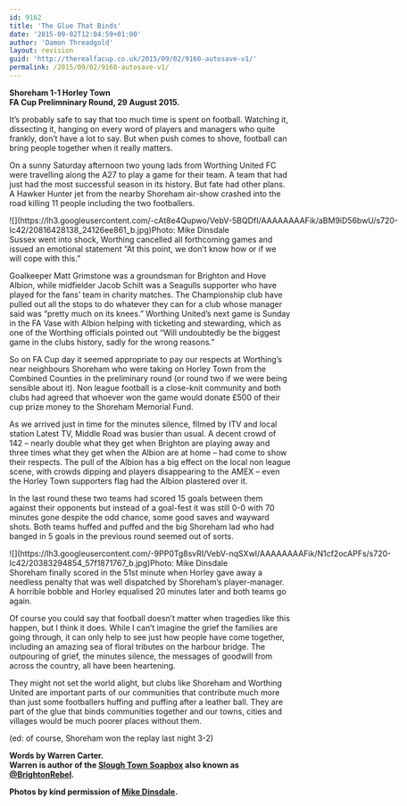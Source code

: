 ```yaml
---
id: 9162
title: 'The Glue That Binds'
date: '2015-09-02T12:04:59+01:00'
author: 'Damon Threadgold'
layout: revision
guid: 'http://therealfacup.co.uk/2015/09/02/9160-autosave-v1/'
permalink: /2015/09/02/9160-autosave-v1/
---
```


**Shoreham 1-1 Horley Town**  
 **FA Cup Prelimninary Round, 29 August 2015.**

It’s probably safe to say that too much time is spent on football. Watching it, dissecting it, hanging on every word of players and managers who quite frankly, don’t have a lot to say. But when push comes to shove, football can bring people together when it really matters.

On a sunny Saturday afternoon two young lads from Worthing United FC were travelling along the A27 to play a game for their team. A team that had just had the most successful season in its history. But fate had other plans. A Hawker Hunter jet from the nearby Shoreham air-show crashed into the road killing 11 people including the two footballers.

<div class="wp-caption alignnone" style="width: 730px">![](https://lh3.googleusercontent.com/-cAt8e4Qupwo/VebV-5BQDfI/AAAAAAAAFik/aBM9iD56bwU/s720-Ic42/20816428138_24126ee861_b.jpg)Photo: Mike Dinsdale

</div>Sussex went into shock, Worthing cancelled all forthcoming games and issued an emotional statement “At this point, we don’t know how or if we will cope with this.”

Goalkeeper Matt Grimstone was a groundsman for Brighton and Hove Albion, while midfielder Jacob Schilt was a Seagulls supporter who have played for the fans’ team in charity matches. The Championship club have pulled out all the stops to do whatever they can for a club whose manager said was “pretty much on its knees.” Worthing United’s next game is Sunday in the FA Vase with Albion helping with ticketing and stewarding, which as one of the Worthing officials pointed out “Will undoubtedly be the biggest game in the clubs history, sadly for the wrong reasons.”

So on FA Cup day it seemed appropriate to pay our respects at Worthing’s near neighbours Shoreham who were taking on Horley Town from the Combined Counties in the preliminary round (or round two if we were being sensible about it). Non league football is a close-knit community and both clubs had agreed that whoever won the game would donate £500 of their cup prize money to the Shoreham Memorial Fund.

As we arrived just in time for the minutes silence, filmed by ITV and local station Latest TV, Middle Road was busier than usual. A decent crowd of 142 – nearly double what they get when Brighton are playing away and three times what they get when the Albion are at home – had come to show their respects. The pull of the Albion has a big effect on the local non league scene, with crowds dipping and players disappearing to the AMEX – even the Horley Town supporters flag had the Albion plastered over it.

In the last round these two teams had scored 15 goals between them against their opponents but instead of a goal-fest it was still 0-0 with 70 minutes gone despite the odd chance, some good saves and wayward shots. Both teams huffed and puffed and the big Shoreham lad who had banged in 5 goals in the previous round seemed out of sorts.

<div class="wp-caption alignnone" style="width: 730px">![](https://lh3.googleusercontent.com/-9PP0Tg8svRI/VebV-nqSXwI/AAAAAAAAFik/N1cf2ocAPFs/s720-Ic42/20383294854_57f1871767_b.jpg)Photo: Mike Dinsdale

</div>Shoreham finally scored in the 51st minute when Horley gave away a needless penalty that was well dispatched by Shoreham’s player-manager. A horrible bobble and Horley equalised 20 minutes later and both teams go again.

Of course you could say that football doesn’t matter when tragedies like this happen, but I think it does. While I can’t imagine the grief the families are going through, it can only help to see just how people have come together, including an amazing sea of floral tributes on the harbour bridge. The outpouring of grief, the minutes silence, the messages of goodwill from across the country, all have been heartening.

They might not set the world alight, but clubs like Shoreham and Worthing United are important parts of our communities that contribute much more than just some footballers huffing and puffing after a leather ball. They are part of the glue that binds communities together and our towns, cities and villages would be much poorer places without them.

(ed: of course, Shoreham won the replay last night 3-2)

**Words by Warren Carter.**  
**Warren is author of the [Slough Town Soapbox](http://www.sloughtownsoapbox.blogspot.com/) also known as [@BrightonRebel](http://twitter.com/#%21/brightonrebel).**

**Photos by kind permission of [Mike Dinsdale](https://www.flickr.com/photos/127186531@N02/).**